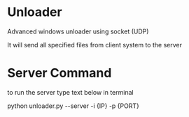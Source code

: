 # Unloader
Advanced windows unloader using socket (UDP)

It will send all specified files from client system to the server

# Server Command
to run the server type text below in terminal

python unloader.py --server -i {IP} -p {PORT}
